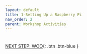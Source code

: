 ```yaml
---
layout: default
title: 1-Setting Up a Raspberry Pi
nav_order: 2
parent: Workshop Activities
---
```


#

[NEXT STEP: WOO](act-2.html){: .btn .btn-blue }
